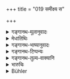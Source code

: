 +++
title = "019 समीक्ष्य स"

+++

<details><summary>गङ्गानथ-मूलानुवादः</summary>

When meted out properly after due investigation, it makes all people happy; but when meted out without due investigation, it destroys all things.—(19)
</details>

<details><summary>मेधातिथिः</summary>

**धृतः प्रणीतः** प्रवर्तितः । **समीक्ष्य** । पूर्वोक्तदेशकालाद्य् अपेक्ष्य **समीक्ष्य** । **रञ्जयत्य्** अनुरागं प्रजासु जनयति । विपरीतं प्रणीयमानो न केवलं स्वकार्यं न करोति, यावद् दुरुपयुक्तो विषवद् विनाशयत्य् अर्थं जनस्य ॥ ७.१९ ॥
</details>

<details><summary>गङ्गानथ-भाष्यानुवादः</summary>

‘*Meted out*’—inflicted, set up.

‘*After due investigation*’—*i.e*., after having duly examined the peculiarities of ‘time’, ‘place’ and other details mentioned before (Verse 10).

‘*Makes happy*’—incites affection among the people.

When inflicted in a manner contrary to this, it does not -only fail in its own purpose; in fact when wrongly administered, it destroys the best interests of the people.—(19)
</details>

<details><summary>गङ्गानथ-टिप्पन्यः</summary>

This verse is quoted in *Vivādaratnākara* (p. 647), which explains
‘*svadhṛtaḥ*’ (which is its reading for *sa dhṛtaḥ*) as ‘deservedly
inflicted’;—in *Vīramitrodaya* (Rājanīti, p. 292) and also on p.
284;—and in *Vivādacintāmaṇi* (p. 262), which explains ‘*sudhṛtaḥ*’
(which is its reading for *sa dhṛtaḥ*) as ‘properly
administered,’—‘*samīkṣya*’ as ‘according to the scriptures’.
</details>

<details><summary>गङ्गानथ-तुल्य-वाक्यानि</summary>

*Yājñavalkya* (1.354-356).—‘When inflicted according to the law,
punishment renders happy the entire universe of gods, *asuras* and men;
otherwise it creates disturbance among them. Illegal punishment is
destructive of heaven, fame and popularity; legal punishment brings to
the king Heaven, fame and victory.’
</details>

<details><summary>भारुचिः</summary>

नैतावता मुच्यामहे, असम्यग्धृतः कार्यं न करोतीति । यथैव सम्यग्धृतो **रञ्जयति प्रजाः**, एवम् असम्यग्धृतः सर्वम् एव **विनाशयति** ॥ ७.१९ ॥
</details>

<details><summary>Bühler</summary>

019	If (punishment) is properly inflicted after (due) consideration, it makes all people happy; but inflicted without consideration, it destroys everything.
</details>
